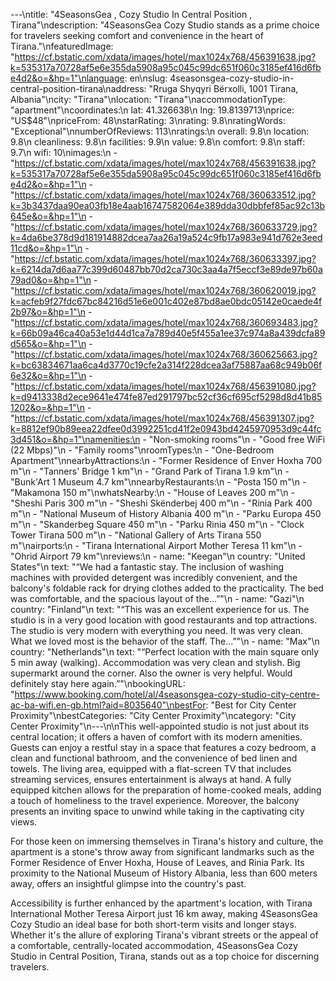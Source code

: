 ---\ntitle: "4SeasonsGea , Cozy Studio In Central Position , Tirana"\ndescription: "4SeasonsGea Cozy Studio stands as a prime choice for travelers seeking comfort and convenience in the heart of Tirana."\nfeaturedImage: "https://cf.bstatic.com/xdata/images/hotel/max1024x768/456391638.jpg?k=535317a70728af5e6e355da5908a95c045c99dc651f060c3185ef416d6fbe4d2&o=&hp=1"\nlanguage: en\nslug: 4seasonsgea-cozy-studio-in-central-position-tirana\naddress: "Rruga Shyqyri Bërxolli, 1001 Tirana, Albania"\ncity: "Tirana"\nlocation: "Tirana"\naccommodationType: "apartment"\ncoordinates:\n  lat: 41.326638\n  lng: 19.8139713\nprice: "US$48"\npriceFrom: 48\nstarRating: 3\nrating: 9.8\nratingWords: "Exceptional"\nnumberOfReviews: 113\nratings:\n  overall: 9.8\n  location: 9.8\n  cleanliness: 9.8\n  facilities: 9.9\n  value: 9.8\n  comfort: 9.8\n  staff: 9.7\n  wifi: 10\nimages:\n  - "https://cf.bstatic.com/xdata/images/hotel/max1024x768/456391638.jpg?k=535317a70728af5e6e355da5908a95c045c99dc651f060c3185ef416d6fbe4d2&o=&hp=1"\n  - "https://cf.bstatic.com/xdata/images/hotel/max1024x768/360633512.jpg?k=3b3437daa90ea03fb18e4aab16747582064e389dda30dbbfef85ac92c13b645e&o=&hp=1"\n  - "https://cf.bstatic.com/xdata/images/hotel/max1024x768/360633729.jpg?k=4da6be378d9d181914882dcea7aa26a19a524c9fb17a983e941d762e3eed11cd&o=&hp=1"\n  - "https://cf.bstatic.com/xdata/images/hotel/max1024x768/360633397.jpg?k=6214da7d6aa77c399d60487bb70d2ca730c3aa4a7f5eccf3e89de97b60a79ad0&o=&hp=1"\n  - "https://cf.bstatic.com/xdata/images/hotel/max1024x768/360620019.jpg?k=acfeb9f27fdc67bc84216d51e6e001c402e87bd8ae0bdc05142e0caede4f2b97&o=&hp=1"\n  - "https://cf.bstatic.com/xdata/images/hotel/max1024x768/360693483.jpg?k=66b09a46ca40a53e1d44d1ca7a789d40e5f455a1ee37c974a8a439dcfa89d565&o=&hp=1"\n  - "https://cf.bstatic.com/xdata/images/hotel/max1024x768/360625663.jpg?k=bc63834671aa6ca4d3770c19cfe2a314f228dcea3af75887aa68c949b06f6e32&o=&hp=1"\n  - "https://cf.bstatic.com/xdata/images/hotel/max1024x768/456391080.jpg?k=d9413338d2ece9641e474fe87ed291797bc52cf36cf695cf5298d8d41b851202&o=&hp=1"\n  - "https://cf.bstatic.com/xdata/images/hotel/max1024x768/456391307.jpg?k=8812ef90b89eea22dfee0d3992251cd41f2e0943bd4245970953d9c44fc3d451&o=&hp=1"\namenities:\n  - "Non-smoking rooms"\n  - "Good free WiFi (22 Mbps)"\n  - "Family rooms"\nroomTypes:\n  - "One-Bedroom Apartment"\nnearbyAttractions:\n  - "Former Residence of Enver Hoxha 700 m"\n  - "Tanners' Bridge 1 km"\n  - "Grand Park of Tirana 1.9 km"\n  - "Bunk'Art 1 Museum 4.7 km"\nnearbyRestaurants:\n  - "Posta 150 m"\n  - "Makamona 150 m"\nwhatsNearby:\n  - "House of Leaves 200 m"\n  - "Sheshi Paris 300 m"\n  - "Sheshi Skënderbej 400 m"\n  - "Rinia Park 400 m"\n  - "National Museum of History Albania 400 m"\n  - "Parku Europa 450 m"\n  - "Skanderbeg Square 450 m"\n  - "Parku Rinia 450 m"\n  - "Clock Tower Tirana 500 m"\n  - "National Gallery of Arts Tirana 550 m"\nairports:\n  - "Tirana International Airport Mother Teresa 11 km"\n  - "Ohrid Airport 79 km"\nreviews:\n  - name: "Keegan"\n    country: "United States"\n    text: "“We had a fantastic stay. The inclusion of washing machines with provided detergent was incredibly convenient, and the balcony's foldable rack for drying clothes added to the practicality. The bed was comfortable, and the spacious layout of the...”"\n  - name: "Gazi"\n    country: "Finland"\n    text: "“This was an excellent experience for us. The studio is in a very good location with good restaurants and top attractions. The studio is very modern with everything you need. It was very clean. What we loved most is the behavior of the staff. The...”"\n  - name: "Max"\n    country: "Netherlands"\n    text: "“Perfect location with the main square only 5 min away (walking). Accommodation was very clean and stylish. Big supermarkt around the corner. Also the owner is very helpful. Would definitely stay here again.”"\nbookingURL: "https://www.booking.com/hotel/al/4seasonsgea-cozy-studio-city-centre-ac-ba-wifi.en-gb.html?aid=8035640"\nbestFor: "Best for City Center Proximity"\nbestCategories: "City Center Proximity"\ncategory: "City Center Proximity"\n---\n\nThis well-appointed studio is not just about its central location; it offers a haven of comfort with its modern amenities. Guests can enjoy a restful stay in a space that features a cozy bedroom, a clean and functional bathroom, and the convenience of bed linen and towels. The living area, equipped with a flat-screen TV that includes streaming services, ensures entertainment is always at hand. A fully equipped kitchen allows for the preparation of home-cooked meals, adding a touch of homeliness to the travel experience. Moreover, the balcony presents an inviting space to unwind while taking in the captivating city views.

For those keen on immersing themselves in Tirana's history and culture, the apartment is a stone's throw away from significant landmarks such as the Former Residence of Enver Hoxha, House of Leaves, and Rinia Park. Its proximity to the National Museum of History Albania, less than 600 meters away, offers an insightful glimpse into the country's past.

Accessibility is further enhanced by the apartment's location, with Tirana International Mother Teresa Airport just 16 km away, making 4SeasonsGea Cozy Studio an ideal base for both short-term visits and longer stays. Whether it's the allure of exploring Tirana's vibrant streets or the appeal of a comfortable, centrally-located accommodation, 4SeasonsGea Cozy Studio in Central Position, Tirana, stands out as a top choice for discerning travelers.